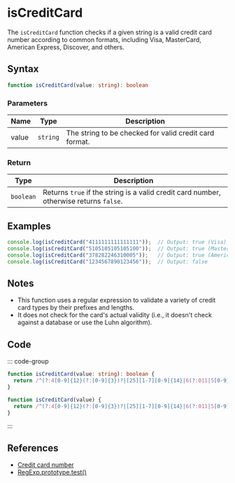 # isCreditCard

The `isCreditCard` function checks if a given string is a valid credit card number according to common formats, including Visa, MasterCard, American Express, Discover, and others.

## Syntax

```typescript
function isCreditCard(value: string): boolean
```

### Parameters

| Name | Type     | Description                                      |
|------|----------|--------------------------------------------------|
| value  | `string` | The string to be checked for valid credit card format. |

### Return

| Type     | Description                                      |
|----------|--------------------------------------------------|
| `boolean` | Returns `true` if the string is a valid credit card number, otherwise returns `false`. |

## Examples

```typescript
console.log(isCreditCard("4111111111111111"));  // Output: true (Visa)
console.log(isCreditCard("5105105105105100"));  // Output: true (MasterCard)
console.log(isCreditCard("378282246310005"));   // Output: true (American Express)
console.log(isCreditCard("1234567890123456"));  // Output: false
```

## Notes

- This function uses a regular expression to validate a variety of credit card types by their prefixes and lengths.
- It does not check for the card's actual validity (i.e., it doesn't check against a database or use the Luhn algorithm).

## Code

::: code-group
```typescript
function isCreditCard(value: string): boolean {
  return /^(?:4[0-9]{12}(?:[0-9]{3})?|[25][1-7][0-9]{14}|6(?:011|5[0-9][0-9])[0-9]{12}|3[47][0-9]{13}|3(?:0[0-5]|[68][0-9])[0-9]{11}|(?:2131|1800|35\d{3})\d{11})$/.test(value);
}
```

```javascript
function isCreditCard(value) {
  return /^(?:4[0-9]{12}(?:[0-9]{3})?|[25][1-7][0-9]{14}|6(?:011|5[0-9][0-9])[0-9]{12}|3[47][0-9]{13}|3(?:0[0-5]|[68][0-9])[0-9]{11}|(?:2131|1800|35\d{3})\d{11})$/.test(value);
}
```
:::

## References

- [Credit card number](https://en.wikipedia.org/wiki/Credit_card_number)
- [RegExp.prototype.test()](https://developer.mozilla.org/en-US/docs/Web/JavaScript/Reference/Global_Objects/RegExp/test)